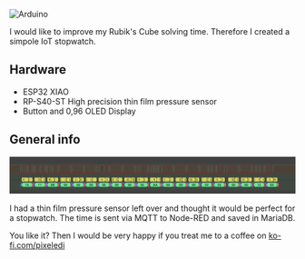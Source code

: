 ![Arduino](https://img.shields.io/badge/Arduino-00979D?style=for-the-badge&logo=Arduino&logoColor=white)

I would like to improve my Rubik's Cube solving time.
Therefore I created a simpole IoT stopwatch.

## Hardware
* ESP32 XIAO
* RP-S40-ST High precision thin film pressure sensor
* Button and 0,96 OLED Display

## General info 
<img src="https://github.com/pixelEDI/TikTok-Projects/blob/c5845b72b9f8f691179f7b9ef47fde411602ca6f/25_IKEA_VINDRIKTNING/logicAnalyzer.png" widht="700">   

I had a thin film pressure sensor left over and thought it would be perfect for a stopwatch. 
The time is sent via MQTT to Node-RED and saved in MariaDB.


You like it? Then I would be very happy if you treat me to a coffee on [ko-fi.com/pixeledi](https://www.ko-fi.com/pixeledi)

